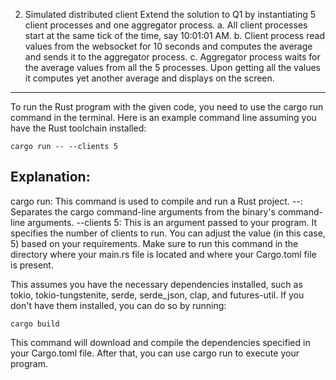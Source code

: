 2. Simulated distributed client
Extend the solution to Q1 by instantiating 5 client processes and one aggregator process.
a. All client processes start at the same tick of the time, say 10:01:01 AM.
b. Client process read values from the websocket for 10 seconds and computes the average and
sends it to the aggregator process.
c. Aggregator process waits for the average values from all the 5 processes. Upon getting all the
values it computes yet another average and displays on the screen.
------------------------------------------------------------------------------------------------------------






To run the Rust program with the given code, you need to use the cargo run command in the terminal. Here is an example command line assuming you have the Rust toolchain installed:

```
cargo run -- --clients 5
```
## Explanation:

cargo run: This command is used to compile and run a Rust project.
--: Separates the cargo command-line arguments from the binary's command-line arguments.
--clients 5: This is an argument passed to your program. It specifies the number of clients to run. You can adjust the value (in this case, 5) based on your requirements.
Make sure to run this command in the directory where your main.rs file is located and where your Cargo.toml file is present.

This assumes you have the necessary dependencies installed, such as tokio, tokio-tungstenite, serde, serde_json, clap, and futures-util. If you don't have them installed, you can do so by running:

```
cargo build
```
This command will download and compile the dependencies specified in your Cargo.toml file. After that, you can use cargo run to execute your program.
